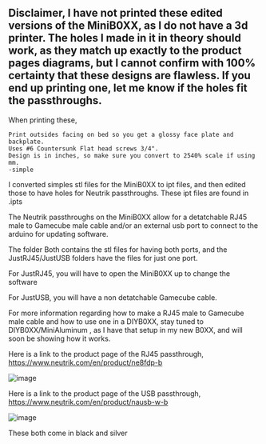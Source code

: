 ## Disclaimer, I have not printed these edited versions of the MiniB0XX, as I do not have a 3d printer. The holes I made in it in theory should work, as they match up exactly to the product pages diagrams, but I cannot confirm with 100% certainty that these designs are flawless. If you end up printing one, let me know if the holes fit the passthroughs.

When printing these,

    Print outsides facing on bed so you get a glossy face plate and backplate.
    Uses #6 Countersunk Flat head screws 3/4".
    Design is in inches, so make sure you convert to 2540% scale if using mm.
    -simple
I converted simples stl files for the MiniB0XX to ipt files, and then edited those to have holes for Neutrik passthroughs. These ipt files are found in .ipts

The Neutrik passthroughs on the MiniB0XX allow for a detatchable RJ45 male to Gamecube male cable and/or an external usb port to connect to the arduino for updating software.

The folder Both contains the stl files for having both ports, and the JustRJ45/JustUSB folders have the files for just one port.

For JustRJ45, you will have to open the MiniB0XX up to change the software

For JustUSB, you will have a non detatchable Gamecube cable.

For more information regarding how to make a RJ45 male to Gamecube male cable and how to use one in a DIYB0XX, stay tuned to DIYB0XX/MiniAluminum , as I have that setup in my new B0XX, and will soon be showing how it works.

Here is a link to the product page of the RJ45 passthrough, https://www.neutrik.com/en/product/ne8fdp-b

![image](https://www.neutrik.com/uploads/media/500x/07/867-ne8fdp-b.jpg?v=1-0)

Here is a link to the product page of the USB passthrough, https://www.neutrik.com/en/product/nausb-w-b

![image](https://www.neutrik.com/uploads/media/500x/08/1828-nausb-w-b.jpg?v=1-0)

These both come in black and silver
